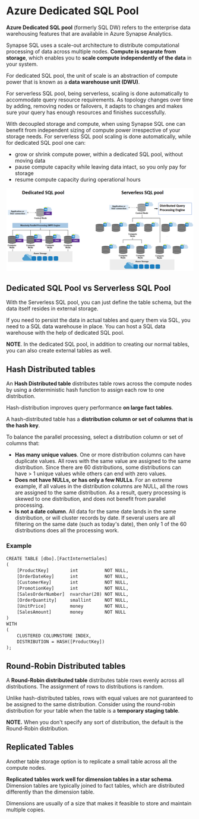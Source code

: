 # Azure Dedicated SQL Pool

**Azure Dedicated SQL pool** (formerly SQL DW) refers to the enterprise data warehousing features that are available in Azure Synapse Analytics.

Synapse SQL uses a scale-out architecture to distribute computational processing of data across multiple nodes. **Compute is separate from storage**, which enables you to **scale compute independently of the data** in your system.

For dedicated SQL pool, the unit of scale is an abstraction of compute power that is known as a **data warehouse unit (DWU)**.

For serverless SQL pool, being serverless, scaling is done automatically to accommodate query resource requirements. As topology changes over time by adding, removing nodes or failovers, it adapts to changes and makes sure your query has enough resources and finishes successfully. 

With decoupled storage and compute, when using Synapse SQL one can benefit from independent sizing of compute power irrespective of your storage needs. For serverless SQL pool scaling is done automatically, while for dedicated SQL pool one can:
- grow or shrink compute power, within a dedicated SQL pool, without moving data
- pause compute capacity while leaving data intact, so you only pay for storage
- resume compute capacity during operational hours

![Dedicated SQL Pool](../../images/dedicated_sql_pool.png)

## Dedicated SQL Pool vs Serverless SQL Pool

With the Serverless SQL pool, you can just define the table schema, but the data itself resides in external storage.

If you need to persist the data in actual tables and query them via SQL, you need to a SQL data warehouse in place. You can host a SQL data warehouse with the help of dedicated SQL pool.

**NOTE**. In the dedicated SQL pool, in addition to creating our normal tables, you can also create external tables as well.

## Hash Distributed tables

An **Hash Distributed table** distributes table rows across the compute nodes by using a deterministic hash function to assign each row to one distribution. 

Hash-distribution improves query performance **on large fact tables**. 

A hash-distributed table has a **distribution column or set of columns that is the hash key**.

To balance the parallel processing, select a distribution column or set of columns that:
- **Has many unique values**. One or more distribution columns can have duplicate values. All rows with the same value are assigned to the same distribution. Since there are 60 distributions, some distributions can have > 1 unique values while others can end with zero values.
- **Does not have NULLs, or has only a few NULLs**. For an extreme example, if all values in the distribution columns are NULL, all the rows are assigned to the same distribution. As a result, query processing is skewed to one distribution, and does not benefit from parallel processing.
- **Is not a date column**. All data for the same date lands in the same distribution, or will cluster records by date. If several users are all filtering on the same date (such as today's date), then only 1 of the 60 distributions does all the processing work.

### Example

```
CREATE TABLE [dbo].[FactInternetSales]
(   
    [ProductKey]        int          NOT NULL,
    [OrderDateKey]      int          NOT NULL,
    [CustomerKey]       int          NOT NULL,
    [PromotionKey]      int          NOT NULL,
    [SalesOrderNumber]  nvarchar(20) NOT NULL,
    [OrderQuantity]     smallint     NOT NULL,
    [UnitPrice]         money        NOT NULL,
    [SalesAmount]       money        NOT NULL
)
WITH
(   
    CLUSTERED COLUMNSTORE INDEX,  
    DISTRIBUTION = HASH([ProductKey])
);
```

## Round-Robin Distributed tables

A **Round-Robin distributed table** distributes table rows evenly across all distributions. The assignment of rows to distributions is random. 

Unlike hash-distributed tables, rows with equal values are not guaranteed to be assigned to the same distribution. Consider using the round-robin distribution for your table when the table is a **temporary staging table**.

**NOTE.** When you don't specify any sort of distribution, the default is the Round-Robin distribution.

## Replicated Tables

Another table storage option is to replicate a small table across all the compute nodes. 

**Replicated tables work well for dimension tables in a star schema**. Dimension tables are typically joined to fact tables, which are distributed differently than the dimension table. 

Dimensions are usually of a size that makes it feasible to store and maintain multiple copies.



